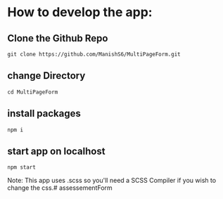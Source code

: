# How to develop the app:

## Clone the Github Repo
```
git clone https://github.com/ManishS6/MultiPageForm.git
```
## change Directory
```
cd MultiPageForm
```
## install packages
```
npm i
```
## start app on localhost
```
npm start
```

Note: This app uses .scss so you'll need a SCSS Compiler if you wish to change the css.#   a s s e s s e m e n t F o r m  
 